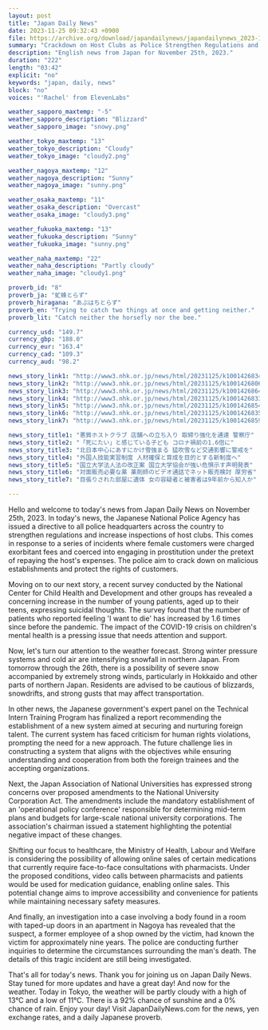 ```yaml
---
layout: post
title: "Japan Daily News"
date: 2023-11-25 09:32:43 +0900
file: https://archive.org/download/japandailynews/japandailynews_2023-11-25.mp3
summary: "Crackdown on Host Clubs as Police Strengthen Regulations and Increase Inspections | Increase in Children Expressing Suicidal Thoughts Amidst the Pandemic, & more…"
description: "English news from Japan for November 25th, 2023."
duration: "222"
length: "03:42"
explicit: "no"
keywords: "japan, daily, news"
block: "no"
voices: "'Rachel' from ElevenLabs"

weather_sapporo_maxtemp: "-5"
weather_sapporo_description: "Blizzard"
weather_sapporo_image: "snowy.png"

weather_tokyo_maxtemp: "13"
weather_tokyo_description: "Cloudy"
weather_tokyo_image: "cloudy2.png"

weather_nagoya_maxtemp: "12"
weather_nagoya_description: "Sunny"
weather_nagoya_image: "sunny.png"

weather_osaka_maxtemp: "11"
weather_osaka_description: "Overcast"
weather_osaka_image: "cloudy3.png"

weather_fukuoka_maxtemp: "13"
weather_fukuoka_description: "Sunny"
weather_fukuoka_image: "sunny.png"

weather_naha_maxtemp: "22"
weather_naha_description: "Partly cloudy"
weather_naha_image: "cloudy1.png"

proverb_id: "8"
proverb_ja: "虻蜂とらず"
proverb_hiragana: "あぶはちとらず"
proverb_en: "Trying to catch two things at once and getting neither."
proverb_lit: "Catch neither the horsefly nor the bee."

currency_usd: "149.7"
currency_gbp: "188.0"
currency_eur: "163.4"
currency_cad: "109.3"
currency_aud: "98.2"

news_story_link1: "http://www3.nhk.or.jp/news/html/20231125/k10014268341000.html"
news_story_link2: "http://www3.nhk.or.jp/news/html/20231125/k10014268061000.html"
news_story_link3: "http://www3.nhk.or.jp/news/html/20231125/k10014268641000.html"
news_story_link4: "http://www3.nhk.or.jp/news/html/20231125/k10014268331000.html"
news_story_link5: "http://www3.nhk.or.jp/news/html/20231125/k10014268541000.html"
news_story_link6: "http://www3.nhk.or.jp/news/html/20231125/k10014268351000.html"
news_story_link7: "http://www3.nhk.or.jp/news/html/20231125/k10014268591000.html"

news_story_title1: "悪質ホストクラブ 店舗への立ち入り 取締り強化を通達 警察庁"
news_story_title2: "「死にたい」と感じている子ども コロナ禍前の1.6倍に"
news_story_title3: "北日本中心にあすにかけ雪強まる 猛吹雪など交通影響に警戒を"
news_story_title4: "外国人技能実習制度 人材確保と育成を目的とする新制度へ"
news_story_title5: "国立大学法人法の改正案 国立大学協会が強い危惧示す声明発表"
news_story_title6: "対面販売必要な薬 薬剤師のビデオ通話でネット販売検討 厚労省"
news_story_title7: "目張りされた部屋に遺体 女の容疑者と被害者は9年前から知人か"

---
```


Hello and welcome to today's news from Japan Daily News on November 25th, 2023. In today's news, the Japanese National Police Agency has issued a directive to all police headquarters across the country to strengthen regulations and increase inspections of host clubs. This comes in response to a series of incidents where female customers were charged exorbitant fees and coerced into engaging in prostitution under the pretext of repaying the host's expenses. The police aim to crack down on malicious establishments and protect the rights of customers.

Moving on to our next story, a recent survey conducted by the National Center for Child Health and Development and other groups has revealed a concerning increase in the number of young patients, aged up to their teens, expressing suicidal thoughts. The survey found that the number of patients who reported feeling 'I want to die' has increased by 1.6 times since before the pandemic. The impact of the COVID-19 crisis on children's mental health is a pressing issue that needs attention and support.

Now, let's turn our attention to the weather forecast. Strong winter pressure systems and cold air are intensifying snowfall in northern Japan. From tomorrow through the 26th, there is a possibility of severe snow accompanied by extremely strong winds, particularly in Hokkaido and other parts of northern Japan. Residents are advised to be cautious of blizzards, snowdrifts, and strong gusts that may affect transportation.

In other news, the Japanese government's expert panel on the Technical Intern Training Program has finalized a report recommending the establishment of a new system aimed at securing and nurturing foreign talent. The current system has faced criticism for human rights violations, prompting the need for a new approach. The future challenge lies in constructing a system that aligns with the objectives while ensuring understanding and cooperation from both the foreign trainees and the accepting organizations.

Next, the Japan Association of National Universities has expressed strong concerns over proposed amendments to the National University Corporation Act. The amendments include the mandatory establishment of an 'operational policy conference' responsible for determining mid-term plans and budgets for large-scale national university corporations. The association's chairman issued a statement highlighting the potential negative impact of these changes.

Shifting our focus to healthcare, the Ministry of Health, Labour and Welfare is considering the possibility of allowing online sales of certain medications that currently require face-to-face consultations with pharmacists. Under the proposed conditions, video calls between pharmacists and patients would be used for medication guidance, enabling online sales. This potential change aims to improve accessibility and convenience for patients while maintaining necessary safety measures.

And finally, an investigation into a case involving a body found in a room with taped-up doors in an apartment in Nagoya has revealed that the suspect, a former employee of a shop owned by the victim, had known the victim for approximately nine years. The police are conducting further inquiries to determine the circumstances surrounding the man's death. The details of this tragic incident are still being investigated.

That's all for today's news. Thank you for joining us on Japan Daily News. Stay tuned for more updates and have a great day! And now for the weather. Today in Tokyo, the weather will be partly cloudy with a high of 13°C and a low of 11°C. There is a 92% chance of sunshine and a 0% chance of rain. Enjoy your day!  Visit JapanDailyNews.com for the news, yen exchange rates, and a daily Japanese proverb.
